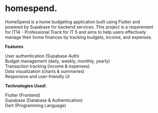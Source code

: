 # homespend.

HomeSpend is a home budgeting application built using Flutter and powered by Supabase for backend services. This project is a requirement for IT14 - Professional Track for IT 5 and aims to help users effectively manage their home finances by tracking budgets, income, and expenses.

**Features**

User authentication (Supabase Auth)\
Budget management (daily, weekly, monthly, yearly)\
Transaction tracking (income & expenses)\
Data visualization (charts & summaries)\
Responsive and user-friendly UI

**Technologies Used**\

Flutter (Frontend)\
Supabase (Database & Authentication)\
Dart (Programming Language)



